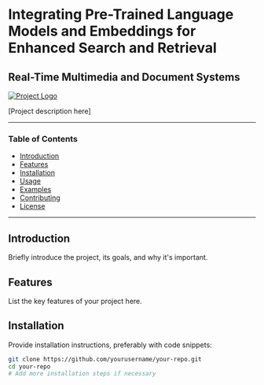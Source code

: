 # Integrating Pre-Trained Language Models and Embeddings for Enhanced Search and Retrieval
## Real-Time Multimedia and Document Systems

[![Project Logo](<img width="963" alt="hf-logo-with-title" src="https://github.com/kaoutar-lakdim/LM-Enhanced-Search/assets/127676452/7e7af721-a4c2-4a53-84a2-5a2bdae6ac8e">)](https://huggingface.co)

[Project description here]


---

### Table of Contents
- [Introduction](#introduction)
- [Features](#features)
- [Installation](#installation)
- [Usage](#usage)
- [Examples](#examples)
- [Contributing](#contributing)
- [License](#license)

---

## Introduction

Briefly introduce the project, its goals, and why it's important.

## Features

List the key features of your project here.

## Installation

Provide installation instructions, preferably with code snippets:

```bash
git clone https://github.com/yourusername/your-repo.git
cd your-repo
# Add more installation steps if necessary

